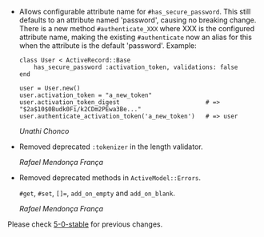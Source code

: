 *   Allows configurable attribute name for `#has_secure_password`. This
    still defaults to an attribute named 'password', causing no breaking
    change. There is a new method `#authenticate_XXX` where XXX is the 
    configured attribute name, making the existing `#authenticate` now an
    alias for this when the attribute is the default 'password'. 
    Example:
    
        class User < ActiveRecord::Base
            has_secure_password :activation_token, validations: false
        end
        
        user = User.new()
        user.activation_token = "a_new_token"
        user.activation_token_digest                        # => "$2a$10$0Budk0Fi/k2CDm2PEwa3Be..."
        user.authenticate_activation_token('a_new_token')   # => user
        
     *Unathi Chonco*

*   Removed deprecated `:tokenizer` in the length validator.

    *Rafael Mendonça França*

*   Removed deprecated methods in `ActiveModel::Errors`.

    `#get`, `#set`, `[]=`, `add_on_empty` and `add_on_blank`.

    *Rafael Mendonça França*


Please check [5-0-stable](https://github.com/rails/rails/blob/5-0-stable/activemodel/CHANGELOG.md) for previous changes.
